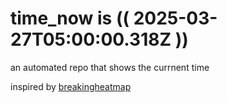 # time_now is (( 2025-03-27T05:00:00.318Z ))

an automated repo that shows the currnent time

inspired by [breakingheatmap](https://github.com/breakingheatmap/breakingheatmap)